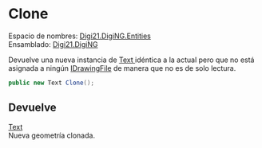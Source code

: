 # Clone

Espacio de nombres: [Digi21.DigiNG.Entities](https://app.gitbook.com/@digi21/s/ayuda-de-digi21/~/drafts/-MXR80mySoUUhqygVNjW/digi3d-net/programacion/.net/referencia/digi21.diging/digi21.diging.entities)   
Ensamblado: [Digi21.DigiNG](https://app.gitbook.com/@digi21/s/ayuda-de-digi21/~/drafts/-MXR80mySoUUhqygVNjW/digi3d-net/programacion/.net/referencia/digi21.diging)​‌

Devuelve una nueva instancia de [Text ](../../text.md)idéntica a la actual pero que no está asignada a ningún [IDrawingFile](../../../digi21.diging.io/idrawingfile/) de manera que no es de solo lectura.

```csharp
public new Text Clone();‌
```

## Devuelve

[Text](../../text.md)  
Nueva geometría clonada.



